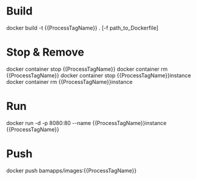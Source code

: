 # Build
docker build -t {{ProcessTagName}} . [-f path_to_Dockerfile]

# Stop & Remove
docker container stop {{ProcessTagName}}
docker container rm {{ProcessTagName}}
docker container stop {{ProcessTagName}}instance
docker container rm {{ProcessTagName}}instance

# Run
docker run -d -p 8080:80 --name {{ProcessTagName}}instance {{ProcessTagName}}

# Push
docker push bamapps/images:{{ProcessTagName}}